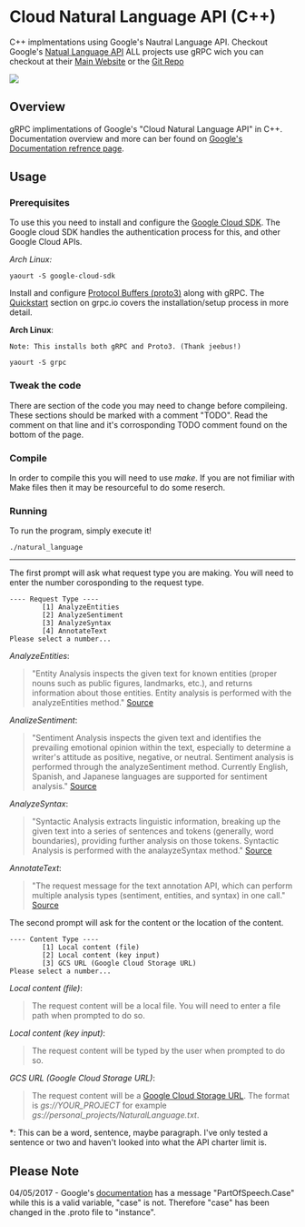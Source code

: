 
# Cloud Natural Language API (C++)
C++ implmentations using Google's Nautral Language API. Checkout Google's [Natual Language API](https://cloud.google.com/natural-language/)
ALL projects use gRPC wich you can checkout at their [Main Website](http://www.grpc.io/) or the [Git Repo](https://github.com/grpc/grpc)

![](https://github.com/teganburns/NaturalLanguage_gRPC/blob/master/docs/media/demonstration.gif?raw=true)

## Overview

gRPC implimentations of Google's "Cloud Natural Language API" in C++.
Documentation overview and more can ber found on [Google's Documentation refrence page](https://cloud.google.com/natural-language/docs/reference/rpc/).


## Usage


### Prerequisites
To use this you need to install and configure the [Google Cloud SDK](https://cloud.google.com/sdk/). The Google cloud SDK handles the authentication process for this, and other Google Cloud APIs.

*Arch Linux:*
``` 
yaourt -S google-cloud-sdk
```

Install and configure [Protocol Buffers (proto3)](https://developers.google.com/protocol-buffers/) along with gRPC. The [Quickstart](http://www.grpc.io/docs/quickstart/cpp.html) section on grpc.io covers the installation/setup process in more detail. 

**Arch Linux**:
```
Note: This installs both gRPC and Proto3. (Thank jeebus!)

yaourt -S grpc
```

### Tweak the code
There are section of the code you may need to change before compileing. These sections should be marked with a comment "TODO". Read the comment on that line and it's corrosponding TODO comment found on the bottom of the page.


### Compile
In order to compile this you will need to use *make*. If you are not fimiliar with Make files then it may be resourceful to do some reserch. 

### Running

To run the program, simply execute it!
```
./natural_language
```

---

The first prompt will ask what request type you are making. You will need to enter the number corosponding to the request type.
```
---- Request Type ----
        [1] AnalyzeEntities
        [2] AnalyzeSentiment
        [3] AnalyzeSyntax
        [4] AnnotateText
Please select a number...
```

*AnalyzeEntities*:
> "Entity Analysis inspects the given text for known entities (proper nouns such as public figures, landmarks, etc.), and returns information about those entities. Entity analysis is performed with the analyzeEntities method." [Source](https://cloud.google.com/natural-language/docs/analyzing-entities)
    
*AnalizeSentiment*:
> "Sentiment Analysis inspects the given text and identifies the prevailing emotional opinion within the text, especially to determine a writer's attitude as positive, negative, or neutral. Sentiment analysis is performed through the analyzeSentiment method. Currently English, Spanish, and Japanese languages are supported for sentiment analysis." [Source](https://cloud.google.com/natural-language/docs/analyzing-sentiment)
    
*AnalyzeSyntax*:
> "Syntactic Analysis extracts linguistic information, breaking up the given text into a series of sentences and tokens (generally, word boundaries), providing further analysis on those tokens. Syntactic Analysis is performed with the analayzeSyntax method." [Source](https://cloud.google.com/natural-language/docs/analyzing-syntax)
    
*AnnotateText*:
> "The request message for the text annotation API, which can perform multiple analysis types (sentiment, entities, and syntax) in one call." [Source](https://cloud.google.com/natural-language/docs/reference/rpc/google.cloud.language.v1#google.cloud.language.v1.AnnotateTextRequest)

The second prompt will ask for the content or the location of the content.
```
---- Content Type ----
        [1] Local content (file)
        [2] Local content (key input)
        [3] GCS URL (Google Cloud Storage URL)
Please select a number...
```


*Local content (file)*:
> The request content will be a local file. You will need to enter a file path when prompted to do so. 

*Local content (key input)*:
> The request content will be typed by the user when prompted to do so.

*GCS URL (Google Cloud Storage URL)*:
> The request content will be a [Google Cloud Storage URL](https://console.cloud.google.com/storage/). The format is *gs://YOUR_PROJECT* for example *gs://personal_projects/NaturalLanguage.txt*.

*: This can be a word, sentence, maybe paragraph. I've only tested a sentence or two and haven't looked into what the API charter limit is.
    

## Please Note

04/05/2017 - Google's [documentation](https://cloud.google.com/natural-language/docs/reference/rpc/google.cloud.language.v1#google.cloud.language.v1.PartOfSpeech.Case) has a message "PartOfSpeech.Case" while this is a valid variable, "case" is not. Therefore "case" has been changed in the .proto file to "instance".



